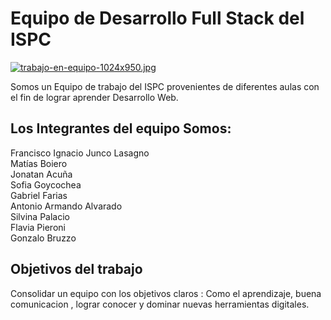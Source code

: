 
#          Equipo de Desarrollo Full Stack del ISPC
[![trabajo-en-equipo-1024x950.jpg](https://i.postimg.cc/HLYpChcn/trabajo-en-equipo-1024x950.jpg)](https://postimg.cc/XrPMfxg6)

Somos un Equipo de trabajo del ISPC provenientes de diferentes aulas con el fin de lograr aprender Desarrollo Web.

## Los Integrantes del equipo Somos:

Francisco Ignacio	Junco Lasagno <br>
Matías	Boiero	<br>
Jonatan Acuña 	<br>
Sofia Goycochea	<br>
Gabriel	Farias <br>
Antonio Armando	Alvarado <br>
Silvina	Palacio <br>
Flavia	Pieroni	<br>
Gonzalo Bruzzo <br>

## Objetivos del trabajo

Consolidar un equipo con los objetivos claros : Como el aprendizaje, buena comunicacion , lograr conocer y dominar nuevas herramientas digitales.


